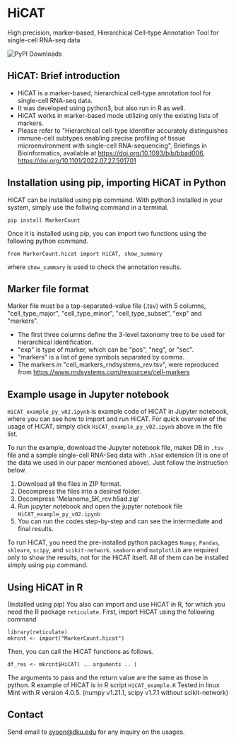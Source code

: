 # HiCAT
High precision, marker-based, Hierarchical Cell-type Annotation Tool for single-cell RNA-seq data

![PyPI Downloads](https://img.shields.io/pypi/dm/MarkerCount.svg)

## HiCAT: Brief introduction
- HiCAT is a marker-based, hierarchical cell-type annotation tool for single-cell RNA-seq data.
- It was developed using python3, but also run in R as well.
- HiCAT works in marker-based mode utilizing only the existing lists of markers.
- Please refer to "Hierarchical cell-type identifier accurately distinguishes immune-cell subtypes enabling precise profiling of tissue microenvironment with single-cell RNA-sequencing", Briefings in Bioinformatics, available at https://doi.org/10.1093/bib/bbad006,  https://doi.org/10.1101/2022.07.27.501701

## Installation using pip, importing HiCAT in Python

HiCAT can be installed using pip command. With python3 installed in your system, simply use the follwing command in a terminal.

`pip install MarkerCount`

Once it is installed using pip, you can import two functions using the following python command.

`from MarkerCount.hicat import HiCAT, show_summary`

where `show_summary` is used to check the annotation results.

## Marker file format

Marker file must be a tap-separated-value file (.tsv) with 5 columns, "cell_type_major", "cell_type_minor", "cell_type_subset", "exp" and "markers".
- The first three columns define the 3-level taxonomy tree to be used for hierarchical identification.
- "exp" is type of marker, which can be "pos", "neg", or "sec".
- "markers" is a list of gene symbols separated by comma.
- The markers in "cell_markers_rndsystems_rev.tsv", were reproduced from https://www.rndsystems.com/resources/cell-markers

## Example usage in Jupyter notebook

`HiCAT_example_py_v02.ipynb` is example code of HiCAT in Jupyter notebook, where you can see how to import and run HiCAT. For quick overveiw of the usage of HiCAT, simply click `HiCAT_example_py_v02.ipynb` above in the file list.

To run the example, download the Jupyter notebook file, maker DB in `.tsv` file and a sample single-cell RNA-Seq data with `.h5ad` extension (It is one of the data we used in our paper mentioned above). Just follow the instruction below.

1. Download all the files in ZIP format.
2. Decompress the files into a desired folder.
3. Decompress 'Melanoma_5K_rev.h5ad.zip'
4. Run jupyter notebook and open the jupyter notebook file `HiCAT_example_py_v02.ipynb`
5. You can run the codes step-by-step and can see the intermediate and final results.

To run HiCAT, you need the pre-installed python packages `Numpy`, `Pandas`, `sklearn`, `scipy`, and `scikit-network`.
`seaborn` and `matplotlib` are required only to show the results, not for the HiCAT itself.
All of them can be installed simply using `pip` command.

## Using HiCAT in R

(Installed using pip) You also can import and use HiCAT in R, for which you need the R package `reticulate`.
First, import HiCAT using the following command

`library(reticulate)`  
`mkrcnt <- import("MarkerCount.hicat")`

Then, you can call the HiCAT functions as follows.

`df_res <- mkrcnt$HiCAT( .. arguments .. )` 

The arguments to pass and the return value are the same as those in python.
R example of HiCAT is in R script `HiCAT_example.R`
Tested in linux Mint with R version 4.0.5. (numpy v1.21.1, scipy v1.7.1 without scikit-network)

## Contact
Send email to syoon@dku.edu for any inquiry on the usages.

